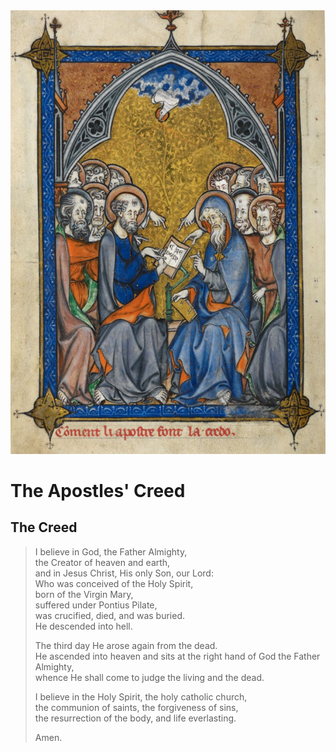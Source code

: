 <img class="intro-right" src="../images/art-apostles-creed.png">

# The Apostles' Creed

## The Creed

>I believe in God, the Father Almighty,  
>the Creator of heaven and earth,  
>and in Jesus Christ, His only Son, our Lord:  
>Who was conceived of the Holy Spirit,  
>born of the Virgin Mary,  
>suffered under Pontius Pilate,  
>was crucified, died, and was buried.  
>He descended into hell.  
>
>The third day He arose again from the dead.  
>He ascended into heaven and sits at the right hand of God the Father Almighty,  
>whence He shall come to judge the living and the dead.  
>
>I believe in the Holy Spirit, the holy catholic church,  
>the communion of saints, the forgiveness of sins,  
>the resurrection of the body, and life everlasting.  
>
>Amen.
